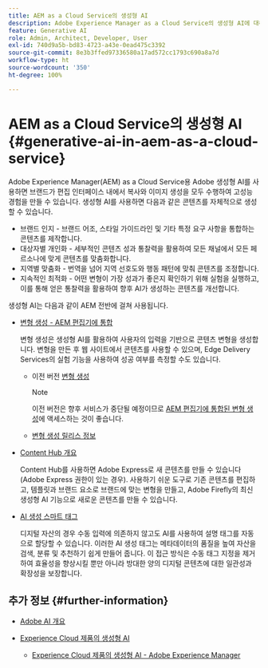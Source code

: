 ```yaml
---
title: AEM as a Cloud Service의 생성형 AI
description: Adobe Experience Manager as a Cloud Service의 생성형 AI에 대해 알아봅니다.
feature: Generative AI
role: Admin, Architect, Developer, User
exl-id: 740d9a5b-bd83-4723-a43e-0ead475c3392
source-git-commit: 8e3b3ffed97336580a17ad572cc1793c690a8a7d
workflow-type: ht
source-wordcount: '350'
ht-degree: 100%

---
```


# AEM as a Cloud Service의 생성형 AI {#generative-ai-in-aem-as-a-cloud-service}

Adobe Experience Manager(AEM) as a Cloud Service용 Adobe 생성형 AI를 사용하면 브랜드가 편집 인터페이스 내에서 복사와 이미지 생성을 모두 수행하여 고성능 경험을 만들 수 있습니다. 생성형 AI를 사용하면 다음과 같은 콘텐츠를 자체적으로 생성할 수 있습니다.

* 브랜드 인지 - 브랜드 어조, 스타일 가이드라인 및 기타 특정 요구 사항을 통합하는 콘텐츠를 제작합니다.
* 대상자별 개인화 - 세부적인 콘텐츠 성과 통찰력을 활용하여 모든 채널에서 모든 페르소나에 맞게 콘텐츠를 맞춤화합니다.
* 지역별 맞춤화 - 번역을 넘어 지역 선호도와 행동 패턴에 맞춰 콘텐츠를 조정합니다.
* 지속적인 최적화 - 어떤 변형이 가장 성과가 좋은지 확인하기 위해 실험을 실행하고, 이를 통해 얻은 통찰력을 활용하여 향후 AI가 생성하는 콘텐츠를 개선합니다.

생성형 AI는 다음과 같이 AEM 전반에 걸쳐 사용됩니다.

* [변형 생성 - AEM 편집기에 통합](/help/generative-ai/generate-variations-integrated-editor.md)

  변형 생성은 생성형 AI를 활용하여 사용자의 입력을 기반으로 콘텐츠 변형을 생성합니다. 변형을 만든 후 웹 사이트에서 콘텐츠를 사용할 수 있으며, Edge Delivery Services의 실험 기능을 사용하여 성공 여부를 측정할 수도 있습니다.

   * 이전 버전 [변형 생성](/help/generative-ai/generate-variations.md)

     >[!NOTE]
     >
     >이전 버전은 향후 서비스가 중단될 예정이므로 [AEM 편집기에 통합된 변형 생성](/help/generative-ai/generate-variations-integrated-editor.md)에 액세스하는 것이 좋습니다.

   * [변형 생성 릴리스 정보](/help/generative-ai/release-notes-generate-variations.md)

* [Content Hub 개요](/help/assets/product-overview.md)

  Content Hub를 사용하면 Adobe Express로 새 콘텐츠를 만들 수 있습니다(Adobe Express 권한이 있는 경우). 사용하기 쉬운 도구로 기존 콘텐츠를 편집하고, 템플릿과 브랜드 요소로 브랜드에 맞는 변형을 만들고, Adobe Firefly의 최신 생성형 AI 기능으로 새로운 콘텐츠를 만들 수 있습니다.

* [AI 생성 스마트 태그](/help/assets/metadata-assets-view.md#ai-smart-tags)

  디지털 자산의 경우 수동 입력에 의존하지 않고도 AI를 사용하여 설명 태그를 자동으로 할당할 수 있습니다. 이러한 AI 생성 태그는 메타데이터의 품질을 높여 자산을 검색, 분류 및 추천하기 쉽게 만들어 줍니다. 이 접근 방식은 수동 태그 지정을 제거하여 효율성을 향상시킬 뿐만 아니라 방대한 양의 디지털 콘텐츠에 대한 일관성과 확장성을 보장합니다.

<!-- 
  * [AI Assistant in Adobe Experience Manager](/help/implementing/cloud-manager/aem-ai-assistant.md)
-->

## 추가 정보 {#further-information}

* [Adobe AI 개요](https://www.adobe.com/kr/ai/overview.html)

* [Experience Cloud 제품의 생성형 AI](https://experienceleague.adobe.com/ko/docs/core-services/interface/features/generative-ai)

   * [Experience Cloud 제품의 생성형 AI - Adobe Experience Manager](https://experienceleague.adobe.com/ko/docs/core-services/interface/features/generative-ai#aem)
